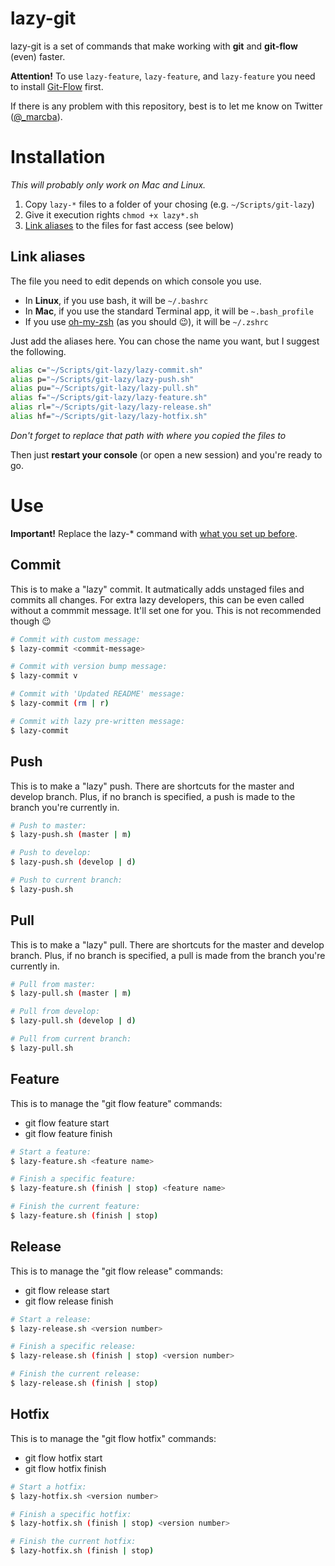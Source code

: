 # lazy-git

lazy-git is a set of commands that make working with **git** and **git-flow** (even) faster.

**Attention!**
To use `lazy-feature`, `lazy-feature`, and `lazy-feature` you need to install [Git-Flow](https://github.com/nvie/gitflow/wiki/Installation) first.

If there is any problem with this repository, best is to let me know on Twitter ([@_marcba](https://www.twitter.com/_marcba)).

# Installation

*This will probably only work on Mac and Linux.*

1. Copy `lazy-*` files to a folder of your chosing (e.g. `~/Scripts/git-lazy`)
2. Give it execution rights `chmod +x lazy*.sh`
3. [Link aliases](#link-aliases) to the files for fast access (see below)

## Link aliases

The file you need to edit depends on which console you use.

* In **Linux**, if you use bash, it will be `~/.bashrc`
* In **Mac**, if you use the standard Terminal app, it will be `~.bash_profile`
* If you use [oh-my-zsh](https://github.com/robbyrussell/oh-my-zsh) (as you should 😉), it will be `~/.zshrc`

Just add the aliases here. You can chose the name you want, but I suggest the following.

```bash
alias c="~/Scripts/git-lazy/lazy-commit.sh"
alias p="~/Scripts/git-lazy/lazy-push.sh"
alias pu="~/Scripts/git-lazy/lazy-pull.sh"
alias f="~/Scripts/git-lazy/lazy-feature.sh"
alias rl="~/Scripts/git-lazy/lazy-release.sh"
alias hf="~/Scripts/git-lazy/lazy-hotfix.sh"
```

*Don't forget to replace that path with where you copied the files to*

Then just **restart your console** (or open a new session) and you're ready to go.

# Use

**Important!** Replace the lazy-* command with [what you set up before](#link-aliases).

## Commit
This is to make a "lazy" commit. It autmatically adds unstaged files and commits all changes. For extra lazy developers, this can be even called without a commmit message. It'll set one for you. This is not recommended though 😉

```bash
# Commit with custom message:
$ lazy-commit <commit-message>

# Commit with version bump message:
$ lazy-commit v

# Commit with 'Updated README' message:
$ lazy-commit (rm | r)

# Commit with lazy pre-written message:
$ lazy-commit
```

## Push
This is to make a "lazy" push. There are shortcuts for the master and develop branch. Plus, if no branch is specified, a push is made to the branch you're currently in.

```bash
# Push to master:
$ lazy-push.sh (master | m)

# Push to develop:
$ lazy-push.sh (develop | d)

# Push to current branch:
$ lazy-push.sh
```

## Pull
 This is to make a "lazy" pull. There are shortcuts for the master and develop branch. Plus, if no branch is specified, a pull is made from the branch you're currently in.

 ```bash
# Pull from master:
$ lazy-pull.sh (master | m)

# Pull from develop:
$ lazy-pull.sh (develop | d)

# Pull from current branch:
$ lazy-pull.sh
```

## Feature
This is to manage the "git flow feature" commands: 
* git flow feature start <feature name> 
* git flow feature finish <feature name>

 ```bash
# Start a feature:
$ lazy-feature.sh <feature name>

# Finish a specific feature:
$ lazy-feature.sh (finish | stop) <feature name>

# Finish the current feature:
$ lazy-feature.sh (finish | stop)
```

## Release
This is to manage the "git flow release" commands: 
* git flow release start <version number> 
* git flow release finish <version number>

 ```bash
# Start a release:
$ lazy-release.sh <version number>

# Finish a specific release:
$ lazy-release.sh (finish | stop) <version number>

# Finish the current release:
$ lazy-release.sh (finish | stop)
```

## Hotfix
This is to manage the "git flow hotfix" commands: 
* git flow hotfix start <version number> 
* git flow hotfix finish <version number>

 ```bash
# Start a hotfix:
$ lazy-hotfix.sh <version number>

# Finish a specific hotfix:
$ lazy-hotfix.sh (finish | stop) <version number>

# Finish the current hotfix:
$ lazy-hotfix.sh (finish | stop)
```
